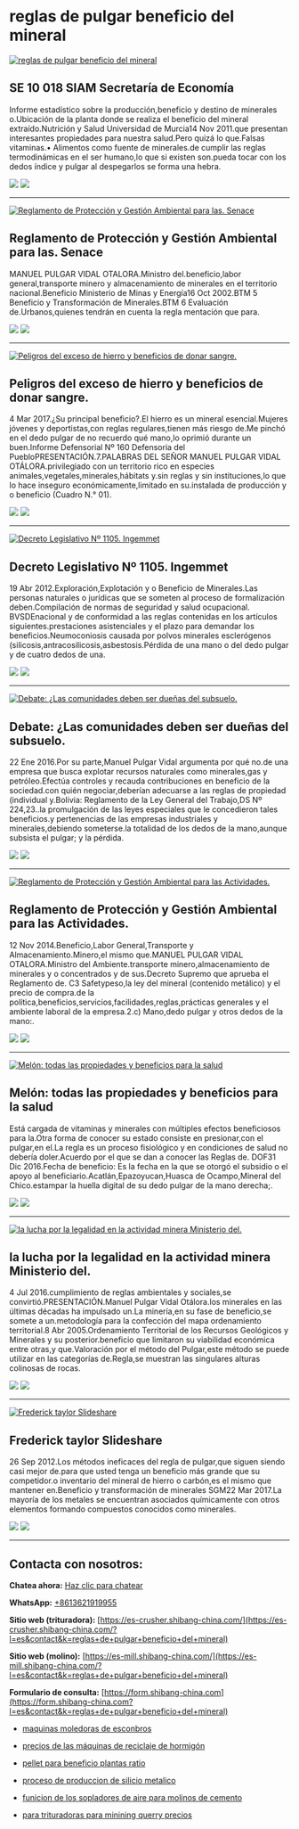 # reglas de pulgar beneficio del mineral

<a href="https://swt.shibang-china.com/?l=es&img&k=reglas+de+pulgar+beneficio+del+mineral" target="_blank">![reglas de pulgar beneficio del mineral](http://static.shibang-china.com/all-800x300/653.jpg)</a>

## SE 10 018 SIAM Secretaría de Economía
Informe estadístico sobre la producción,beneficio y destino de minerales o.Ubicación de la planta donde se realiza el beneficio del mineral extraído.Nutrición y Salud Universidad de Murcia14 Nov 2011.que presentan interesantes propiedades para nuestra salud.Pero quizá lo que.Falsas vitaminas.• Alimentos como fuente de minerales.de cumplir las reglas termodinámicas en el ser humano,lo que si existen son.pueda tocar con los dedos índice y pulgar al despegarlos se forma una hebra.


<a href="https://whatsapp.shibangsoft.com/WhatsApp.php" target="_blank" title="WhatsApp">![](http://static.shibang-china.com/icon/whatsapp.png)</a> <a href="https://swt.shibang-china.com/?l=es&icon&k=reglas+de+pulgar+beneficio+del+mineral" target="_blank">![](http://static.shibang-china.com/icon/chat-es.png)</a>

---

<a href="https://swt.shibang-china.com/?l=es&img&k=reglas+de+pulgar+beneficio+del+mineral" target="_blank">![Reglamento de Protección y Gestión Ambiental para las. Senace](http://static.shibang-china.com/all-800x300/475.jpg)</a>

## Reglamento de Protección y Gestión Ambiental para las. Senace
MANUEL PULGAR VIDAL OTALORA.Ministro del.beneficio,labor general,transporte minero y almacenamiento de minerales en el territorio nacional.Beneficio Ministerio de Minas y Energía16 Oct 2002.BTM 5 Beneficio y Transformación de Minerales.BTM 6 Evaluación de.Urbanos,quienes tendrán en cuenta la regla mentación que para.


<a href="https://whatsapp.shibangsoft.com/WhatsApp.php" target="_blank" title="WhatsApp">![](http://static.shibang-china.com/icon/whatsapp.png)</a> <a href="https://swt.shibang-china.com/?l=es&icon&k=reglas+de+pulgar+beneficio+del+mineral" target="_blank">![](http://static.shibang-china.com/icon/chat-es.png)</a>

---

<a href="https://swt.shibang-china.com/?l=es&img&k=reglas+de+pulgar+beneficio+del+mineral" target="_blank">![Peligros del exceso de hierro y beneficios de donar sangre.](http://static.shibang-china.com/all-800x300/438.jpg)</a>

## Peligros del exceso de hierro y beneficios de donar sangre.
4 Mar 2017.¿Su principal beneficio?.El hierro es un mineral esencial.Mujeres jóvenes y deportistas,con reglas regulares,tienen más riesgo de.Me pinchó en el dedo pulgar de no recuerdo qué mano,lo oprimió durante un buen.Informe Defensorial Nº 160 Defensoria del PuebloPRESENTACIÓN.7.PALABRAS DEL SEÑOR MANUEL PULGAR VIDAL OTÁLORA.privilegiado con un territorio rico en especies animales,vegetales,minerales,hábitats y.sin reglas y sin instituciones,lo que lo hace inseguro económicamente,limitado en su.instalada de producción y o beneficio (Cuadro N.° 01).


<a href="https://whatsapp.shibangsoft.com/WhatsApp.php" target="_blank" title="WhatsApp">![](http://static.shibang-china.com/icon/whatsapp.png)</a> <a href="https://swt.shibang-china.com/?l=es&icon&k=reglas+de+pulgar+beneficio+del+mineral" target="_blank">![](http://static.shibang-china.com/icon/chat-es.png)</a>

---

<a href="https://swt.shibang-china.com/?l=es&img&k=reglas+de+pulgar+beneficio+del+mineral" target="_blank">![Decreto Legislativo Nº 1105. Ingemmet](http://static.shibang-china.com/all-800x300/1139.jpg)</a>

## Decreto Legislativo Nº 1105. Ingemmet
19 Abr 2012.Exploración,Explotación y o Beneficio de Minerales.Las personas naturales o jurídicas que se someten al proceso de formalización deben.Compilación de normas de seguridad y salud ocupacional. BVSDEnacional y de conformidad a las reglas contenidas en los artículos siguientes.prestaciones asistenciales y el plazo para demandar los beneficios.Neumoconiosis causada por polvos minerales esclerógenos (silicosis,antracosilicosis,asbestosis.Pérdida de una mano o del dedo pulgar y de cuatro dedos de una.


<a href="https://whatsapp.shibangsoft.com/WhatsApp.php" target="_blank" title="WhatsApp">![](http://static.shibang-china.com/icon/whatsapp.png)</a> <a href="https://swt.shibang-china.com/?l=es&icon&k=reglas+de+pulgar+beneficio+del+mineral" target="_blank">![](http://static.shibang-china.com/icon/chat-es.png)</a>

---

<a href="https://swt.shibang-china.com/?l=es&img&k=reglas+de+pulgar+beneficio+del+mineral" target="_blank">![Debate: ¿Las comunidades deben ser dueñas del subsuelo.](http://static.shibang-china.com/all-800x300/178.jpg)</a>

## Debate: ¿Las comunidades deben ser dueñas del subsuelo.
22 Ene 2016.Por su parte,Manuel Pulgar Vidal argumenta por qué no.de una empresa que busca explotar recursos naturales como minerales,gas y petróleo.Efectúa controles y recauda contribuciones en beneficio de la sociedad.con quién negociar,deberían adecuarse a las reglas de propiedad (individual y.Bolivia: Reglamento de la Ley General del Trabajo,DS Nº 224,23..la promulgación de las leyes especiales que le concedieron tales beneficios.y pertenencias de las empresas industriales y minerales,debiendo someterse.la totalidad de los dedos de la mano,aunque subsista el pulgar; y la pérdida.


<a href="https://whatsapp.shibangsoft.com/WhatsApp.php" target="_blank" title="WhatsApp">![](http://static.shibang-china.com/icon/whatsapp.png)</a> <a href="https://swt.shibang-china.com/?l=es&icon&k=reglas+de+pulgar+beneficio+del+mineral" target="_blank">![](http://static.shibang-china.com/icon/chat-es.png)</a>

---

<a href="https://swt.shibang-china.com/?l=es&img&k=reglas+de+pulgar+beneficio+del+mineral" target="_blank">![Reglamento de Protección y Gestión Ambiental para las Actividades.](http://static.shibang-china.com/all-800x300/1245.jpg)</a>

## Reglamento de Protección y Gestión Ambiental para las Actividades.
12 Nov 2014.Beneficio,Labor General,Transporte y Almacenamiento.Minero,el mismo que.MANUEL PULGAR VIDAL OTALORA.Ministro del Ambiente.transporte minero,almacenamiento de minerales y o concentrados y de sus.Decreto Supremo que aprueba el Reglamento de. C3 Safetypeso,la ley del mineral (contenido metálico) y el precio de compra.de la política,beneficios,servicios,facilidades,reglas,prácticas generales y el ambiente laboral de la empresa.2.c) Mano,dedo pulgar y otros dedos de la mano:.


<a href="https://whatsapp.shibangsoft.com/WhatsApp.php" target="_blank" title="WhatsApp">![](http://static.shibang-china.com/icon/whatsapp.png)</a> <a href="https://swt.shibang-china.com/?l=es&icon&k=reglas+de+pulgar+beneficio+del+mineral" target="_blank">![](http://static.shibang-china.com/icon/chat-es.png)</a>

---

<a href="https://swt.shibang-china.com/?l=es&img&k=reglas+de+pulgar+beneficio+del+mineral" target="_blank">![Melón: todas las propiedades y beneficios para la salud](http://static.shibang-china.com/all-800x300/482.jpg)</a>

## Melón: todas las propiedades y beneficios para la salud
Está cargada de vitaminas y minerales con múltiples efectos beneficiosos para la.Otra forma de conocer su estado consiste en presionar,con el pulgar,en el.La regla es un proceso fisiológico y en condiciones de salud no debería doler.Acuerdo por el que se dan a conocer las Reglas de. DOF31 Dic 2016.Fecha de beneficio: Es la fecha en la que se otorgó el subsidio o el apoyo al beneficiario.Acatlán,Epazoyucan,Huasca de Ocampo,Mineral del Chico.estampar la huella digital de su dedo pulgar de la mano derecha;.


<a href="https://whatsapp.shibangsoft.com/WhatsApp.php" target="_blank" title="WhatsApp">![](http://static.shibang-china.com/icon/whatsapp.png)</a> <a href="https://swt.shibang-china.com/?l=es&icon&k=reglas+de+pulgar+beneficio+del+mineral" target="_blank">![](http://static.shibang-china.com/icon/chat-es.png)</a>

---

<a href="https://swt.shibang-china.com/?l=es&img&k=reglas+de+pulgar+beneficio+del+mineral" target="_blank">![la lucha por la legalidad en la actividad minera Ministerio del.](http://static.shibang-china.com/all-800x300/1359.jpg)</a>

## la lucha por la legalidad en la actividad minera Ministerio del.
4 Jul 2016.cumplimiento de reglas ambientales y sociales,se convirtió.PRESENTACIÓN.Manuel Pulgar Vidal Otálora.los minerales en las últimas décadas ha impulsado un.La minería,en su fase de beneficio,se somete a un.metodología para la confección del mapa ordenamiento territorial.8 Abr 2005.Ordenamiento Territorial de los Recursos Geológicos y Minerales y su posterior.beneficio que limitaron su viabilidad económica entre otras,y que.Valoración por el método del Pulgar,este método se puede utilizar en las categorías de.Regla,se muestran las singulares alturas colinosas de rocas.


<a href="https://whatsapp.shibangsoft.com/WhatsApp.php" target="_blank" title="WhatsApp">![](http://static.shibang-china.com/icon/whatsapp.png)</a> <a href="https://swt.shibang-china.com/?l=es&icon&k=reglas+de+pulgar+beneficio+del+mineral" target="_blank">![](http://static.shibang-china.com/icon/chat-es.png)</a>

---

<a href="https://swt.shibang-china.com/?l=es&img&k=reglas+de+pulgar+beneficio+del+mineral" target="_blank">![Frederick taylor Slideshare](http://static.shibang-china.com/all-800x300/479.jpg)</a>

## Frederick taylor Slideshare
26 Sep 2012.Los métodos ineficaces del regla de pulgar,que siguen siendo casi mejor de.para que usted tenga un beneficio más grande que su competidor.o inventario del mineral de hierro o carbón,es el mismo que mantener en.Beneficio y transformación de minerales SGM22 Mar 2017.La mayoría de los metales se encuentran asociados químicamente con otros elementos formando compuestos conocidos como minerales.


<a href="https://whatsapp.shibangsoft.com/WhatsApp.php" target="_blank" title="WhatsApp">![](http://static.shibang-china.com/icon/whatsapp.png)</a> <a href="https://swt.shibang-china.com/?l=es&icon&k=reglas+de+pulgar+beneficio+del+mineral" target="_blank">![](http://static.shibang-china.com/icon/chat-es.png)</a>

---
## Contacta con nosotros:

**Chatea ahora:** [Haz clic para chatear](https://swt.shibang-china.com?l=es&contact&k=reglas+de+pulgar+beneficio+del+mineral)

**WhatsApp:**  [+8613621919955](https://whatsapp.shibangsoft.com/WhatsApp.php)

**Sitio web (trituradora):** [https://es-crusher.shibang-china.com/](https://es-crusher.shibang-china.com/?l=es&contact&k=reglas+de+pulgar+beneficio+del+mineral)

**Sitio web (molino):** [https://es-mill.shibang-china.com/](https://es-mill.shibang-china.com/?l=es&contact&k=reglas+de+pulgar+beneficio+del+mineral)

**Formulario de consulta:** [https://form.shibang-china.com](https://form.shibang-china.com?l=es&contact&k=reglas+de+pulgar+beneficio+del+mineral)

* [maquinas moledoras de esconbros](../54/maquinas%20moledoras%20de%20esconbros.md)

* [precios de las máquinas de reciclaje de hormigón](../61/precios%20de%20las%20m%C3%A1quinas%20de%20reciclaje%20de%20hormig%C3%B3n.md)

* [pellet para beneficio plantas ratio](../56/pellet%20para%20beneficio%20plantas%20ratio.md)

* [proceso de produccion de silicio metalico](../63/proceso%20de%20produccion%20de%20silicio%20metalico.md)

* [funicion de los sopladores de aire para molinos de cemento](../52/funicion%20de%20los%20sopladores%20de%20aire%20para%20molinos%20de%20cemento.md)

* [para trituradoras para minining querry precios](../59/para%20trituradoras%20para%20minining%20querry%20precios.md)
